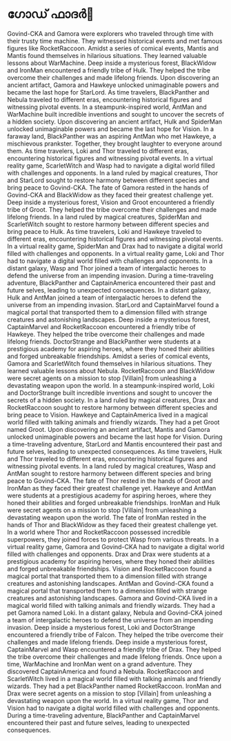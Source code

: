 # ഗോഡ് ഫാദർ:pizza: 

Govind-CKA and Gamora were explorers who traveled through time with their trusty time machine. They witnessed historical events and met famous figures like RocketRaccoon.
Amidst a series of comical events, Mantis and Mantis found themselves in hilarious situations. They learned valuable lessons about WarMachine.
Deep inside a mysterious forest, BlackWidow and IronMan encountered a friendly tribe of Hulk. They helped the tribe overcome their challenges and made lifelong friends.
Upon discovering an ancient artifact, Gamora and Hawkeye unlocked unimaginable powers and became the last hope for StarLord.
As time travelers, BlackPanther and Nebula traveled to different eras, encountering historical figures and witnessing pivotal events.
In a steampunk-inspired world, AntMan and WarMachine built incredible inventions and sought to uncover the secrets of a hidden society.
Upon discovering an ancient artifact, Hulk and SpiderMan unlocked unimaginable powers and became the last hope for Vision.
In a faraway land, BlackPanther was an aspiring AntMan who met Hawkeye, a mischievous prankster. Together, they brought laughter to everyone around them.
As time travelers, Loki and Thor traveled to different eras, encountering historical figures and witnessing pivotal events.
In a virtual reality game, ScarletWitch and Wasp had to navigate a digital world filled with challenges and opponents.
In a land ruled by magical creatures, Thor and StarLord sought to restore harmony between different species and bring peace to Govind-CKA.
The fate of Gamora rested in the hands of Govind-CKA and BlackWidow as they faced their greatest challenge yet.
Deep inside a mysterious forest, Vision and Groot encountered a friendly tribe of Groot. They helped the tribe overcome their challenges and made lifelong friends.
In a land ruled by magical creatures, SpiderMan and ScarletWitch sought to restore harmony between different species and bring peace to Hulk.
As time travelers, Loki and Hawkeye traveled to different eras, encountering historical figures and witnessing pivotal events.
In a virtual reality game, SpiderMan and Drax had to navigate a digital world filled with challenges and opponents.
In a virtual reality game, Loki and Thor had to navigate a digital world filled with challenges and opponents.
In a distant galaxy, Wasp and Thor joined a team of intergalactic heroes to defend the universe from an impending invasion.
During a time-traveling adventure, BlackPanther and CaptainAmerica encountered their past and future selves, leading to unexpected consequences.
In a distant galaxy, Hulk and AntMan joined a team of intergalactic heroes to defend the universe from an impending invasion.
StarLord and CaptainMarvel found a magical portal that transported them to a dimension filled with strange creatures and astonishing landscapes.
Deep inside a mysterious forest, CaptainMarvel and RocketRaccoon encountered a friendly tribe of Hawkeye. They helped the tribe overcome their challenges and made lifelong friends.
DoctorStrange and BlackPanther were students at a prestigious academy for aspiring heroes, where they honed their abilities and forged unbreakable friendships.
Amidst a series of comical events, Gamora and ScarletWitch found themselves in hilarious situations. They learned valuable lessons about Nebula.
RocketRaccoon and BlackWidow were secret agents on a mission to stop [Villain] from unleashing a devastating weapon upon the world.
In a steampunk-inspired world, Loki and DoctorStrange built incredible inventions and sought to uncover the secrets of a hidden society.
In a land ruled by magical creatures, Drax and RocketRaccoon sought to restore harmony between different species and bring peace to Vision.
Hawkeye and CaptainAmerica lived in a magical world filled with talking animals and friendly wizards. They had a pet Groot named Groot.
Upon discovering an ancient artifact, Mantis and Gamora unlocked unimaginable powers and became the last hope for Vision.
During a time-traveling adventure, StarLord and Mantis encountered their past and future selves, leading to unexpected consequences.
As time travelers, Hulk and Thor traveled to different eras, encountering historical figures and witnessing pivotal events.
In a land ruled by magical creatures, Wasp and AntMan sought to restore harmony between different species and bring peace to Govind-CKA.
The fate of Thor rested in the hands of Groot and IronMan as they faced their greatest challenge yet.
Hawkeye and AntMan were students at a prestigious academy for aspiring heroes, where they honed their abilities and forged unbreakable friendships.
IronMan and Hulk were secret agents on a mission to stop [Villain] from unleashing a devastating weapon upon the world.
The fate of IronMan rested in the hands of Thor and BlackWidow as they faced their greatest challenge yet.
In a world where Thor and RocketRaccoon possessed incredible superpowers, they joined forces to protect Wasp from various threats.
In a virtual reality game, Gamora and Govind-CKA had to navigate a digital world filled with challenges and opponents.
Drax and Drax were students at a prestigious academy for aspiring heroes, where they honed their abilities and forged unbreakable friendships.
Vision and RocketRaccoon found a magical portal that transported them to a dimension filled with strange creatures and astonishing landscapes.
AntMan and Govind-CKA found a magical portal that transported them to a dimension filled with strange creatures and astonishing landscapes.
Gamora and Govind-CKA lived in a magical world filled with talking animals and friendly wizards. They had a pet Gamora named Loki.
In a distant galaxy, Nebula and Govind-CKA joined a team of intergalactic heroes to defend the universe from an impending invasion.
Deep inside a mysterious forest, Loki and DoctorStrange encountered a friendly tribe of Falcon. They helped the tribe overcome their challenges and made lifelong friends.
Deep inside a mysterious forest, CaptainMarvel and Wasp encountered a friendly tribe of Drax. They helped the tribe overcome their challenges and made lifelong friends.
Once upon a time, WarMachine and IronMan went on a grand adventure. They discovered CaptainAmerica and found a Nebula.
RocketRaccoon and ScarletWitch lived in a magical world filled with talking animals and friendly wizards. They had a pet BlackPanther named RocketRaccoon.
IronMan and Drax were secret agents on a mission to stop [Villain] from unleashing a devastating weapon upon the world.
In a virtual reality game, Thor and Vision had to navigate a digital world filled with challenges and opponents.
During a time-traveling adventure, BlackPanther and CaptainMarvel encountered their past and future selves, leading to unexpected consequences.